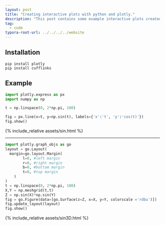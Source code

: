```yaml
---
layout: post
title: "Creating interactive plots with python and plotly."
description: "This post contains some example interactive plots created with python and plotly."
tag: 
  - code
typora-root-url: ../../../../website
---
```


## Installation

```
pip install plotly
pip install cufflinks
```

## Example

```python
import plotly.express as px
import numpy as np

t = np.linspace(0, 2*np.pi, 100)

fig = px.line(x=t, y=np.sin(t), labels={'x':'t', 'y':'cos(t)'})
fig.show()
```

{% include_relative assets/sin.html %}

---

```python
import plotly.graph_objs as go
layout = go.Layout(
  margin=go.layout.Margin(
        l=0, #left margin
        r=0, #right margin
        b=0, #bottom margin
        t=0, #top margin
    )
)
t = np.linspace(0, 2*np.pi, 100)
X,Y = np.meshgrid(t,t)
Z = np.sin(X)*np.sin(Y)
fig = go.Figure(data=[go.Surface(z=Z, x=X, y=Y, colorscale ='rdbu')])
fig.update_layout(layout)
fig.show()
```

{% include_relative assets/sin3D.html %}